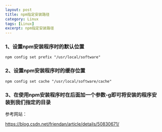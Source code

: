 ```yaml
---
layout: post
title: npm指定安装路径
category: Linux
tags: [Linux]
excerpt: npm指定安装路径
---
```


### 1、设置npm安装程序时的默认位置 ###

    npm config set prefix "/usr/local/software"


### 2、设置npm安装程序时的缓存位置 ###
    npm config set cache "/usr/local/software/cache"

### 3、在使用npm安装程序时在后面加一个参数-g即可将安装的程序安装到我们指定的目录 ###


参考网站：

<https://blog.csdn.net/friendan/article/details/50830671/>